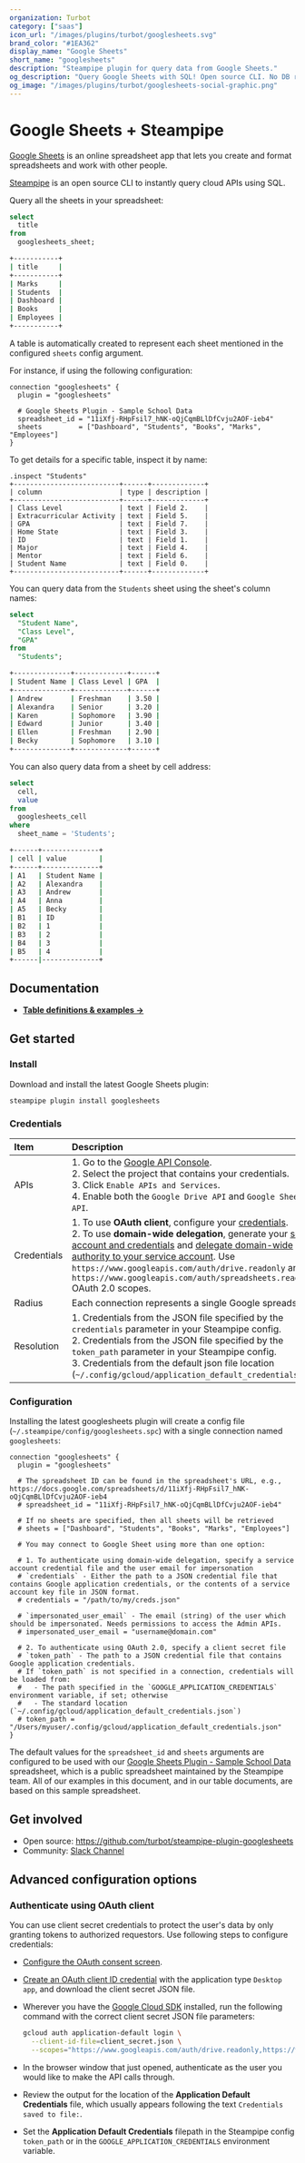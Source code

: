 ```yaml
---
organization: Turbot
category: ["saas"]
icon_url: "/images/plugins/turbot/googlesheets.svg"
brand_color: "#1EA362"
display_name: "Google Sheets"
short_name: "googlesheets"
description: "Steampipe plugin for query data from Google Sheets."
og_description: "Query Google Sheets with SQL! Open source CLI. No DB required."
og_image: "/images/plugins/turbot/googlesheets-social-graphic.png"
---
```


# Google Sheets + Steampipe

[Google Sheets](https://www.google.com/sheets/about) is an online spreadsheet app that lets you create and format spreadsheets and work with other people.

[Steampipe](https://steampipe.io) is an open source CLI to instantly query cloud APIs using SQL.

Query all the sheets in your spreadsheet:

```sql
select
  title
from
  googlesheets_sheet;
```

```sh
+-----------+
| title     |
+-----------+
| Marks     |
| Students  |
| Dashboard |
| Books     |
| Employees |
+-----------+
```

A table is automatically created to represent each sheet mentioned in the
configured `sheets` config argument.

For instance, if using the following configuration:

```hcl
connection "googlesheets" {
  plugin = "googlesheets"

  # Google Sheets Plugin - Sample School Data
  spreadsheet_id = "11iXfj-RHpFsil7_hNK-oQjCqmBLlDfCvju2AOF-ieb4"
  sheets         = ["Dashboard", "Students", "Books", "Marks", "Employees"]
}
```

To get details for a specific table, inspect it by name:

```shell
.inspect "Students"
+--------------------------+------+-------------+
| column                   | type | description |
+--------------------------+------+-------------+
| Class Level              | text | Field 2.    |
| Extracurricular Activity | text | Field 5.    |
| GPA                      | text | Field 7.    |
| Home State               | text | Field 3.    |
| ID                       | text | Field 1.    |
| Major                    | text | Field 4.    |
| Mentor                   | text | Field 6.    |
| Student Name             | text | Field 0.    |
+--------------------------+------+-------------+
```

You can query data from the `Students` sheet using the sheet's column names:

```sql
select
  "Student Name",
  "Class Level",
  "GPA"
from
  "Students";
```

```sh
+--------------+-------------+------+
| Student Name | Class Level | GPA  |
+--------------+-------------+------+
| Andrew       | Freshman    | 3.50 |
| Alexandra    | Senior      | 3.20 |
| Karen        | Sophomore   | 3.90 |
| Edward       | Junior      | 3.40 |
| Ellen        | Freshman    | 2.90 |
| Becky        | Sophomore   | 3.10 |
+--------------+-------------+------+
```

You can also query data from a sheet by cell address:

```sql
select
  cell,
  value
from
  googlesheets_cell
where
  sheet_name = 'Students';
```

```sh
+------+--------------+
| cell | value        |
+------+--------------+
| A1   | Student Name |
| A2   | Alexandra    |
| A3   | Andrew       |
| A4   | Anna         |
| A5   | Becky        |
| B1   | ID           |
| B2   | 1            |
| B3   | 2            |
| B4   | 3            |
| B5   | 4            |
+------|--------------+
```

## Documentation

- **[Table definitions & examples →](/plugins/turbot/googlesheets/tables)**

## Get started

### Install

Download and install the latest Google Sheets plugin:

```shell
steampipe plugin install googlesheets
```

### Credentials

| Item        | Description |
| :---------- | :---------- |
| APIs | 1. Go to the [Google API Console](https://console.cloud.google.com/apis/dashboard). <br/> 2. Select the project that contains your credentials. <br/> 3. Click `Enable APIs and Services`. <br/> 4. Enable both the `Google Drive API` and `Google Sheets API`. 
| Credentials | 1. To use **OAuth client**, configure your [credentials](#authenticate-using-oauth-client).<br />2. To use **domain-wide delegation**, generate your [service account and credentials](https://developers.google.com/admin-sdk/directory/v1/guides/delegation#create_the_service_account_and_credentials) and [delegate domain-wide authority to your service account](https://developers.google.com/admin-sdk/directory/v1/guides/delegation#delegate_domain-wide_authority_to_your_service_account). Use `https://www.googleapis.com/auth/drive.readonly` and `https://www.googleapis.com/auth/spreadsheets.readonly` OAuth 2.0 scopes. |
| Radius      | Each connection represents a single Google spreadsheet. |
| Resolution  | 1. Credentials from the JSON file specified by the `credentials` parameter in your Steampipe config.<br />2. Credentials from the JSON file specified by the `token_path` parameter in your Steampipe config.<br />3. Credentials from the default json file location (`~/.config/gcloud/application_default_credentials.json`). |

### Configuration

Installing the latest googlesheets plugin will create a config file (`~/.steampipe/config/googlesheets.spc`) with a single connection named `googlesheets`:

```hcl
connection "googlesheets" {
  plugin = "googlesheets"

  # The spreadsheet ID can be found in the spreadsheet's URL, e.g., https://docs.google.com/spreadsheets/d/11iXfj-RHpFsil7_hNK-oQjCqmBLlDfCvju2AOF-ieb4
  # spreadsheet_id = "11iXfj-RHpFsil7_hNK-oQjCqmBLlDfCvju2AOF-ieb4"

  # If no sheets are specified, then all sheets will be retrieved
  # sheets = ["Dashboard", "Students", "Books", "Marks", "Employees"]

  # You may connect to Google Sheet using more than one option:

  # 1. To authenticate using domain-wide delegation, specify a service account credential file and the user email for impersonation
  # `credentials` - Either the path to a JSON credential file that contains Google application credentials, or the contents of a service account key file in JSON format.
  # credentials = "/path/to/my/creds.json"

  # `impersonated_user_email` - The email (string) of the user which should be impersonated. Needs permissions to access the Admin APIs.
  # impersonated_user_email = "username@domain.com"

  # 2. To authenticate using OAuth 2.0, specify a client secret file
  # `token_path` - The path to a JSON credential file that contains Google application credentials. 
  # If `token_path` is not specified in a connection, credentials will be loaded from:
  #   - The path specified in the `GOOGLE_APPLICATION_CREDENTIALS` environment variable, if set; otherwise
  #   - The standard location (`~/.config/gcloud/application_default_credentials.json`)
  # token_path = "/Users/myuser/.config/gcloud/application_default_credentials.json"
}
```

The default values for the `spreadsheet_id` and `sheets` arguments are
configured to be used with our [Google Sheets Plugin - Sample School
Data](https://docs.google.com/spreadsheets/d/11iXfj-RHpFsil7_hNK-oQjCqmBLlDfCvju2AOF-ieb4)
spreadsheet, which is a public spreadsheet maintained by the Steampipe team.
All of our examples in this document, and in our table documents, are based on
this sample spreadsheet.

## Get involved

- Open source: https://github.com/turbot/steampipe-plugin-googlesheets
- Community: [Slack Channel](https://steampipe.io/community/join)

## Advanced configuration options

### Authenticate using OAuth client

You can use client secret credentials to protect the user's data by only granting tokens to authorized requestors. Use following steps to configure credentials:

- [Configure the OAuth consent screen](https://developers.google.com/workspace/guides/create-credentials#configure_the_oauth_consent_screen).
- [Create an OAuth client ID credential](https://developers.google.com/workspace/guides/create-credentials#create_a_oauth_client_id_credential) with the application type `Desktop app`, and download the client secret JSON file.
- Wherever you have the [Google Cloud SDK](https://cloud.google.com/sdk/docs/install) installed, run the following command with the correct client secret JSON file parameters:

  ```sh
  gcloud auth application-default login \
    --client-id-file=client_secret.json \
    --scopes="https://www.googleapis.com/auth/drive.readonly,https://www.googleapis.com/auth/spreadsheets.readonly"
  ```

- In the browser window that just opened, authenticate as the user you would like to make the API calls through.
- Review the output for the location of the **Application Default Credentials** file, which usually appears following the text `Credentials saved to file:`.
- Set the **Application Default Credentials** filepath in the Steampipe config `token_path` or in the `GOOGLE_APPLICATION_CREDENTIALS` environment variable.
